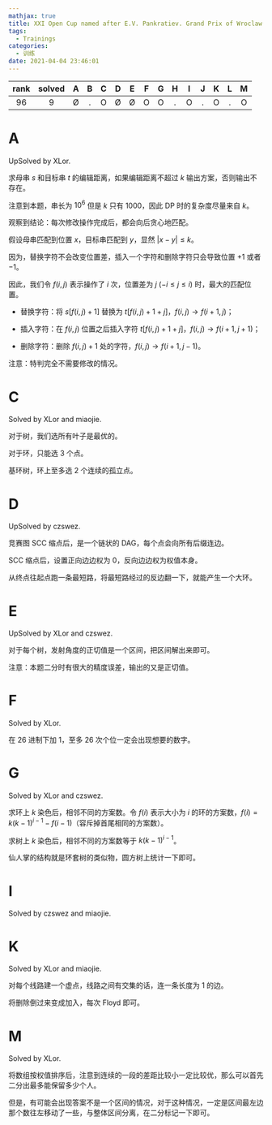 ```yaml
---
mathjax: true
title: XXI Open Cup named after E.V. Pankratiev. Grand Prix of Wroclaw
tags:
  - Trainings
categories:
  - 训练
date: 2021-04-04 23:46:01
---
```


| rank | solved |  A  |  B  |  C  |  D  |  E  |  F  |  G  |  H  |  I  |  J  |  K  |  L  |  M  |
| :--: | :----: | :-: | :-: | :-: | :-: | :-: | :-: | :-: | :-: | :-: | :-: | :-: | :-: | :-: |
|  96  |    9   |  Ø  |  .  |  O  |  Ø  |  Ø  |  O  |  O  |  .  |  O  |  .  |  O  |  .  |  O  |

<!--more-->

# A

UpSolved by XLor.

求母串 $s$ 和目标串 $t$ 的编辑距离，如果编辑距离不超过 $k$ 输出方案，否则输出不存在。

注意到本题，串长为 $10^6$ 但是 $k$ 只有 $1000$，因此 DP 时的复杂度尽量来自 $k$。

观察到结论：每次修改操作完成后，都会向后贪心地匹配。

假设母串匹配到位置 $x$，目标串匹配到 $y$，显然 $|x-y| \le k$。

因为，替换字符不会改变位置差，插入一个字符和删除字符只会导致位置 $+1$ 或者 $-1$。

因此，我们令 $f(i,j)$ 表示操作了 $i$ 次，位置差为 $j$ $(-i \le j \le i)$ 时，最大的匹配位置。

+ 替换字符：将 $s[f(i, j) + 1]$ 替换为 $t[f(i, j) + 1 + j]$，$f(i, j) \to f(i+1, j)$；

+ 插入字符：在 $f(i, j)$ 位置之后插入字符 $t[f(i, j) + 1 + j]$，$f(i, j) \to f(i + 1, j + 1)$；

+ 删除字符：删除 $f(i, j) + 1$ 处的字符，$f(i, j) \to f(i + 1, j - 1)$。

注意：特判完全不需要修改的情况。

# C

Solved by XLor and miaojie.

对于树，我们选所有叶子是最优的。

对于环，只能选 $3$ 个点。

基环树，环上至多选 $2$ 个连续的孤立点。

# D

UpSolved by czswez.

竞赛图 SCC 缩点后，是一个链状的 DAG，每个点会向所有后缀连边。

SCC 缩点后，设置正向边边权为 $0$，反向边边权为权值本身。

从终点往起点跑一条最短路，将最短路经过的反边翻一下，就能产生一个大环。

# E

UpSolved by XLor and czswez.

对于每个树，发射角度的正切值是一个区间，把区间解出来即可。

注意：本题二分时有很大的精度误差，输出的又是正切值。

# F

Solved by XLor.

在 $26$ 进制下加 $1$，至多 $26$ 次个位一定会出现想要的数字。

# G

Solved by XLor and czswez.

求环上 $k$ 染色后，相邻不同的方案数。令 $f(i)$ 表示大小为 $i$ 的环的方案数，$f(i) = k(k-1)^{i-1} - f(i - 1)$（容斥掉首尾相同的方案数）。

求树上 $k$ 染色后，相邻不同的方案数等于 $k(k-1)^{i-1}$。

仙人掌的结构就是环套树的类似物，圆方树上统计一下即可。

# I

Solved by czswez and miaojie.

# K

Solved by XLor and miaojie.

对每个线路建一个虚点，线路之间有交集的话，连一条长度为 $1$ 的边。

将删除倒过来变成加入，每次 Floyd 即可。

# M

Solved by XLor.

将数组按权值排序后，注意到连续的一段的差距比较小一定比较优，那么可以首先二分出最多能保留多少个人。

但是，有可能会出现答案不是一个区间的情况，对于这种情况，一定是区间最左边那个数往左移动了一些，与整体区间分离，在二分标记一下即可。
